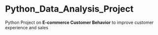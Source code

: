 # Python_Data_Analysis_Project

Python Project on **E-commerce Customer Behavior** to improve customer experience and sales
